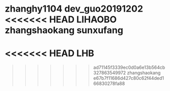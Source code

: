 zhanghy1104
dev_guo20191202
<<<<<<< HEAD
LIHAOBO
zhangshaokang
sunxufang
=======
<<<<<<< HEAD
LHB
=======

>>>>>>> ad71145f3339ec0d0a6e13b564cb327863549972
zhangshaokang
>>>>>>> e67b7f11686d427c80c62f44ded166830278fa88
